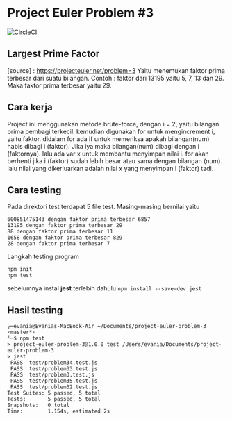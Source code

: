 # Project Euler Problem #3
[![CircleCI](https://circleci.com/gh/nhunhea/project-euler-problem-3.svg?style=svg)](https://circleci.com/gh/nhunhea/project-euler-problem-3)

## Largest Prime Factor
[source] : https://projecteuler.net/problem=3
Yaitu menemukan faktor prima terbesar dari suatu bilangan.  Contoh : faktor dari 13195 yaitu 5, 7, 13 dan 29. Maka faktor prima terbesar yaitu 29.

## Cara kerja
Project ini menggunakan metode brute-force, dengan i = 2, yaitu bilangan prima pembagi terkecil. kemudian digunakan for untuk mengincrement i, yaitu faktor. didalam for ada if untuk memeriksa apakah bilangan(num) habis dibagi i (faktor). Jika iya maka bilangan(num) dibagi dengan i (faktornya). lalu ada var x untuk membantu menyimpan nilai i. for akan berhenti jika i (faktor) sudah lebih besar atau sama dengan bilangan (num). lalu nilai yang dikerluarkan adalah nilai x yang menyimpan i (faktor) tadi.

## Cara testing
Pada direktori test terdapat 5 file test. Masing-masing bernilai yaitu 
```
600851475143 dengan faktor prima terbesar 6857
13195 dengan faktor prima terbesar 29
88 dengan faktor prima terbesar 11
1658 dengan faktor prima terbesar 829
28 dengan faktor prima terbesar 7
```
Langkah testing program
``` 
npm init
npm test
```
sebelumnya instal **jest** terlebih dahulu
``` npm install --save-dev jest ```

## Hasil testing 
```
╭─evania@Evanias-MacBook-Air ~/Documents/project-euler-problem-3  ‹master*›
╰─$ npm test
> project-euler-problem-3@1.0.0 test /Users/evania/Documents/project-euler-problem-3
> jest
 PASS  test/problem34.test.js
 PASS  test/problem33.test.js
 PASS  test/problem3.test.js
 PASS  test/problem35.test.js
 PASS  test/problem32.test.js
Test Suites: 5 passed, 5 total
Tests:       5 passed, 5 total
Snapshots:   0 total
Time:        1.154s, estimated 2s
```
